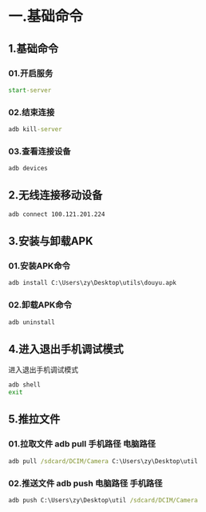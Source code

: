 # 一.基础命令

## 1.基础命令

### 01.开启服务

```cmd
start-server 
```

### 02.结束连接

```cmd
adb kill-server
```

### 03.查看连接设备

```cmd
adb devices
```

## 2.无线连接移动设备

```cmd
adb connect 100.121.201.224
```

## 3.安装与卸载APK

### 01.安装APK命令

```cmd
adb install C:\Users\zy\Desktop\utils\douyu.apk
```

### 02.卸载APK命令

```cmd
adb uninstall
```

## 4.进入退出手机调试模式

进入退出手机调试模式

```cmd
adb shell 
exit
```

## 5.推拉文件

### 01.拉取文件   adb pull 手机路径 电脑路径

```cmd
adb pull /sdcard/DCIM/Camera C:\Users\zy\Desktop\util
```

### 02.推送文件 adb push  电脑路径 手机路径

```cmd
adb push C:\Users\zy\Desktop\util /sdcard/DCIM/Camera 
```

